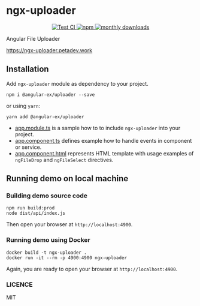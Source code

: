 # ngx-uploader

<!-- Badges -->
<p align="center">
  <a href="https://github.com/angular-ex/uploader/actions/workflows/development.yml">
    <img alt="Test CI" src="https://github.com/angular-ex/uploader/actions/workflows/development.yml/badge.svg?branch=main&event=push" />
  </a>
  <a href="https://www.npmjs.com/package/@angular-ex/uploader">
    <img alt="npm" src="https://img.shields.io/npm/v/@angular-ex/uploader.svg?style=flat-square" />
  </a>
  <a href="https://www.npmjs.com/package/@angular-ex/uploader">
    <img alt="monthly downloads" src="https://img.shields.io/npm/dm/@angular-ex/uploader.svg?style=flat-square" />
  </a>
</p>

Angular File Uploader

https://ngx-uploader.petadev.work

## Installation

Add `ngx-uploader` module as dependency to your project.

```console
npm i @angular-ex/uploader --save
```

or using `yarn`:

```console
yarn add @angular-ex/uploader
```

- [app.module.ts](https://github.com/bleenco/ngx-uploader/blob/master/src/app/app.module.ts) is a sample how to to include `ngx-uploader` into your project.
- [app.component.ts](https://raw.githubusercontent.com/bleenco/ngx-uploader/master/src/app/app.component.ts) defines example how to handle events in component or service.
- [app.component.html](https://raw.githubusercontent.com/bleenco/ngx-uploader/master/src/app/app.component.html) represents HTML template with usage examples of `ngFileDrop` and `ngFileSelect` directives.

## Running demo on local machine

### Building demo source code

```console
npm run build:prod
node dist/api/index.js
```

Then open your browser at `http://localhost:4900`.

### Running demo using Docker

```console
docker build -t ngx-uploader .
docker run -it --rm -p 4900:4900 ngx-uploader
```

Again, you are ready to open your browser at `http://localhost:4900`.

### LICENCE

MIT

